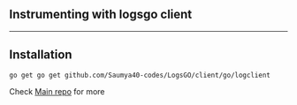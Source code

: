 ## Instrumenting with logsgo client 

---

## Installation

```
go get go get github.com/Saumya40-codes/LogsGO/client/go/logclient
```

Check [Main repo](https://github.com/Saumya40-codes/LogsGO) for more
